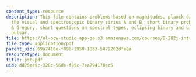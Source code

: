 ```yaml
---
content_type: resource
description: This file contains problems based on magnitudes, planck distribution,
  the visual and spectroscopic binary sirius A and B, short binary problems from Zeilik
  & Gregory, short questions on spectral types, eclipsing binary and binary radio
  pulsar.
file: https://ol-ocw-studio-app-qa.s3.amazonaws.com/courses/8-282j-introduction-to-astronomy-spring-2006/dd75ee9c328c56def95c7ea794170ec5_ps6.pdf
file_type: application/pdf
parent_uid: 69a7416e-f890-2958-1833-5072202dfe0a
resourcetype: Document
title: ps6.pdf
uid: dd75ee9c-328c-56de-f95c-7ea794170ec5
---
```

